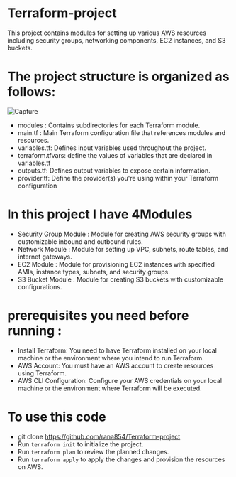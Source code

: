 # Terraform-project
This project contains modules for setting up various AWS resources including security groups, networking components, EC2 instances, and S3 buckets.
# The project structure is organized as follows:
![Capture](https://github.com/rana854/Terraform-project/assets/132678372/7a1ce94c-7022-47f4-ba02-b13dd703c138)                                                                                     
- modules  : Contains subdirectories for each Terraform module.
- main.tf : Main Terraform configuration file that references modules and resources.
- variables.tf: Defines input variables used throughout the project.
- terraform.tfvars: define the values of variables that are declared in variables.tf
- outputs.tf: Defines output variables to expose certain information.
- provider.tf: Define the provider(s) you're using within your Terraform configuration
  
# In this project I have 4Modules
-	Security Group Module :
               Module for creating AWS security groups with customizable inbound and outbound rules.
-	Network Module :
               Module for setting up VPC, subnets, route tables, and internet gateways.
-	 EC2 Module :
               Module for provisioning EC2 instances with specified AMIs, instance types, subnets, 
                and security  groups.
-	S3 Bucket Module :
                Module for creating S3 buckets with customizable configurations.
# prerequisites you need before running  :
-	Install Terraform: You need to have Terraform installed on your local machine or the environment where you intend to run Terraform. 
-	AWS Account: You must have an AWS account to create resources using Terraform. 
-	AWS CLI Configuration: Configure your AWS credentials on your local machine or the environment where Terraform will be executed.
# To use this code
- git clone https://github.com/rana854/Terraform-project
-  Run `terraform init` to initialize the project. 
- Run `terraform plan` to review the planned changes.
- Run `terraform apply` to apply the changes and provision the resources on AWS.




